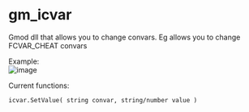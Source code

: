 # gm_icvar
Gmod dll that allows you to change convars.
Eg allows you to change FCVAR_CHEAT convars 

Example:  
![image](https://user-images.githubusercontent.com/69946827/212394926-8799f588-fce9-4b9c-ad06-20e1b46544a4.png)

Current functions:  
```
icvar.SetValue( string convar, string/number value )
```
